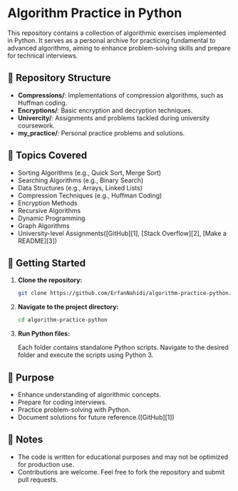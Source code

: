 # Algorithm Practice in Python

This repository contains a collection of algorithmic exercises implemented in Python. It serves as a personal archive for practicing fundamental to advanced algorithms, aiming to enhance problem-solving skills and prepare for technical interviews.

## 📁 Repository Structure

* **Compressions/**: Implementations of compression algorithms, such as Huffman coding.
* **Encryptions/**: Basic encryption and decryption techniques.
* **Univercity/**: Assignments and problems tackled during university coursework.
* **my\_practice/**: Personal practice problems and solutions.

## 🧠 Topics Covered

* Sorting Algorithms (e.g., Quick Sort, Merge Sort)
* Searching Algorithms (e.g., Binary Search)
* Data Structures (e.g., Arrays, Linked Lists)
* Compression Techniques (e.g., Huffman Coding)
* Encryption Methods
* Recursive Algorithms
* Dynamic Programming
* Graph Algorithms
* University-level Assignments([GitHub][1], [Stack Overflow][2], [Make a README][3])

## 🚀 Getting Started

1. **Clone the repository:**

   ```bash
   git clone https://github.com/ErfanNahidi/algorithm-practice-python.git
   ```



2. **Navigate to the project directory:**

   ```bash
   cd algorithm-practice-python
   ```



3. **Run Python files:**

   Each folder contains standalone Python scripts. Navigate to the desired folder and execute the scripts using Python 3.

## 🎯 Purpose

* Enhance understanding of algorithmic concepts.
* Prepare for coding interviews.
* Practice problem-solving with Python.
* Document solutions for future reference.([GitHub][1])

## 📌 Notes

* The code is written for educational purposes and may not be optimized for production use.
* Contributions are welcome. Feel free to fork the repository and submit pull requests.


